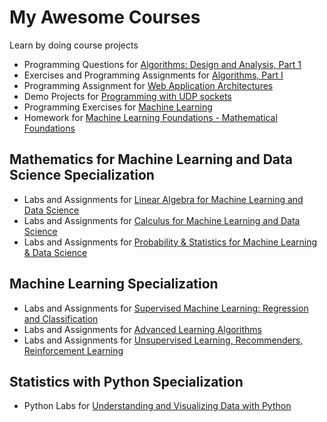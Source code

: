 My Awesome Courses
==================

Learn by doing course projects

* Programming Questions for [Algorithms: Design and Analysis, Part 1](https://class.coursera.org/algo-005)
* Exercises and Programming Assignments for [Algorithms, Part I](https://class.coursera.org/algs4partI-004)
* Programming Assignment for [Web Application Architectures](https://class.coursera.org/webapplications-002)
* Demo Projects for [Programming with UDP sockets](https://www.cs.rutgers.edu/~pxk/417/notes/sockets/udp.html)
* Programming Exercises for [Machine Learning](https://class.coursera.org/ml-006)
* Homework for [Machine Learning Foundations - Mathematical Foundations](https://www.coursera.org/learn/ntumlone-mathematicalfoundations)
## Mathematics for Machine Learning and Data Science Specialization
* Labs and Assignments for [Linear Algebra for Machine Learning and Data Science](https://www.coursera.org/learn/machine-learning-linear-algebra)
* Labs and Assignments for [Calculus for Machine Learning and Data Science](https://www.coursera.org/learn/machine-learning-calculus)
* Labs and Assignments for [Probability & Statistics for Machine Learning & Data Science](https://www.coursera.org/learn/machine-learning-probability-and-statistics)
## Machine Learning Specialization
* Labs and Assignments for [Supervised Machine Learning: Regression and Classification](https://www.coursera.org/learn/machine-learning)
* Labs and Assignments for [Advanced Learning Algorithms](https://www.coursera.org/learn/advanced-learning-algorithms)
* Labs and Assignments for [Unsupervised Learning, Recommenders, Reinforcement Learning](https://www.coursera.org/learn/unsupervised-learning-recommenders-reinforcement-learning)
## Statistics with Python Specialization
* Python Labs for [Understanding and Visualizing Data with Python](https://www.coursera.org/learn/understanding-visualization-data)
